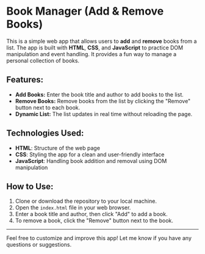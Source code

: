 # Book Manager (Add & Remove Books)

This is a simple web app that allows users to **add** and **remove** books from a list. The app is built with **HTML**, **CSS**, and **JavaScript** to practice DOM manipulation and event handling. It provides a fun way to manage a personal collection of books.

## Features:
- **Add Books:** Enter the book title and author to add books to the list.
- **Remove Books:** Remove books from the list by clicking the "Remove" button next to each book.
- **Dynamic List:** The list updates in real time without reloading the page.

## Technologies Used:
- **HTML**: Structure of the web page
- **CSS**: Styling the app for a clean and user-friendly interface
- **JavaScript**: Handling book addition and removal using DOM manipulation

## How to Use:
1. Clone or download the repository to your local machine.
2. Open the `index.html` file in your web browser.
3. Enter a book title and author, then click "Add" to add a book.
4. To remove a book, click the "Remove" button next to the book.
---

Feel free to customize and improve this app! Let me know if you have any questions or suggestions.
